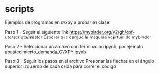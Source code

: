 # scripts
Ejemplos de programas en cvxpy a probar en clase

Paso 1 - Seguir el siguiente link
https://mybinder.org/v2/gh/opf-ute/scripts/master
Esperar que cargue la máquina ve¡irtual de mybinder

Paso 2 - Seleccionar un archivo con terminación ipynb, por ejemplo 
abastecimiento_demanda_CVXPY.ipynb

Paso 3 - Seguir los pasos en el archivo 
Presionar las flechas en el ángulo superior izquierdo de cada celda para correr el código
